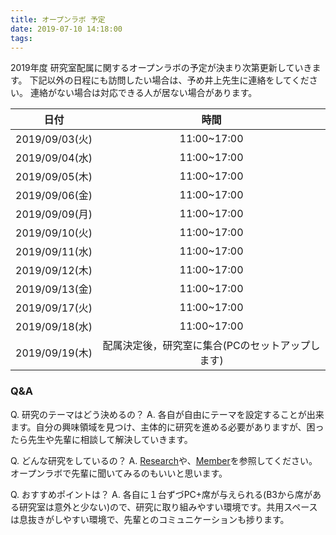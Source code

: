 ```yaml
---
title: オープンラボ 予定
date: 2019-07-10 14:18:00
tags:
---
```


2019年度 研究室配属に関するオープンラボの予定が決まり次第更新していきます。
下記以外の日程にも訪問したい場合は、予め井上先生に連絡をしてください。
連絡がない場合は対応できる人が居ない場合があります。


|日付|時間|
|:-:|:-:|
|2019/09/03(火)|11:00~17:00|
|2019/09/04(水)|11:00~17:00|
|2019/09/05(木)|11:00~17:00|
|2019/09/06(金)|11:00~17:00|
|2019/09/09(月)|11:00~17:00|
|2019/09/10(火)|11:00~17:00|
|2019/09/11(水)|11:00~17:00|
|2019/09/12(木)|11:00~17:00|
|2019/09/13(金)|11:00~17:00|
|2019/09/17(火)|11:00~17:00|
|2019/09/18(水)|11:00~17:00|
|2019/09/19(木)|配属決定後，研究室に集合(PCのセットアップします)|

### Q&A
Q. 研究のテーマはどう決めるの？
A. 各自が自由にテーマを設定することが出来ます。自分の興味領域を見つけ、主体的に研究を進める必要がありますが、困ったら先生や先輩に相談して解決していきます。

Q. どんな研究をしているの？
A. [Research](../research)や、[Member](../member)を参照してください。オープンラボで先輩に聞いてみるのもいいと思います。

Q. おすすめポイントは？
A. 各自に１台ずづPC+席が与えられる(B3から席がある研究室は意外と少ない)ので、研究に取り組みやすい環境です。共用スペースは息抜きがしやすい環境で、先輩とのコミュニケーションも捗ります。
